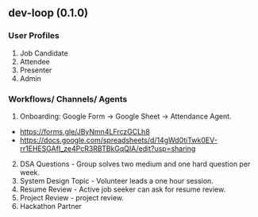 ## dev-loop (0.1.0)

### User Profiles
1. Job Candidate
2. Attendee
3. Presenter
4. Admin

### Workflows/ Channels/ Agents
1. Onboarding: Google Form -> Google Sheet -> Attendance Agent.
- https://forms.gle/JByNmn4LFrczGCLh8
- https://docs.google.com/spreadsheets/d/14gWd0tiTwk0EV-rr1EHESGAfI_ze4PcR3RBTBkGqQIA/edit?usp=sharing


2. DSA Questions - Group solves two medium and one hard question per week.
3. System Design Topic - Volunteer leads a one hour session.
4. Resume Review - Active job seeker can ask for resume review.
5. Project Review -  project review.
6. Hackathon Partner

